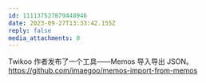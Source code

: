 ```yaml
---
id: 111137527879448946
date: 2023-09-27T13:33:42.155Z
reply: false
media_attachments: 0
---
```


Twikoo 作者发布了一个工具——Memos 导入导出 JSON。 https://github.com/imaegoo/memos-import-from-memos 

